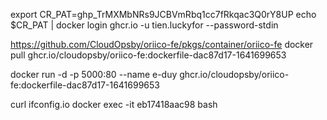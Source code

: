 export CR_PAT=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
echo $CR_PAT | docker login ghcr.io -u tien.luckyfor --password-stdin

https://github.com/CloudOpsby/oriico-fe/pkgs/container/oriico-fe
docker pull ghcr.io/cloudopsby/oriico-fe:dockerfile-dac87d17-1641699653

docker run -d -p 5000:80 --name e-duy ghcr.io/cloudopsby/oriico-fe:dockerfile-dac87d17-1641699653

 curl ifconfig.io
docker exec -it eb17418aac98 bash

